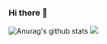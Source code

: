### Hi there 👋

<!--
**NithinEiswar/NithinEiswar** is a ✨ _special_ ✨ repository because its `README.md` (this file) appears on your GitHub profile.

Here are some ideas to get you started:

- 🔭 I’m currently working on : Endsems
- 🌱 I’m currently learning : Deep Learning
- 👯 I’m looking to collaborate on:
- 🤔 I’m looking for help with ...
- 💬 Ask me about: Internet of Things, Data Science and Image Processing
- 📫 How to reach me: Drop a mail to nit141100@gmail.com
- 😄 Pronouns: ...
- ⚡ Fun fact: ...
-->

![Anurag's github stats](https://github-readme-stats.vercel.app/api?username=NithinEiswar&title_color=fff&icon_color=79ff97&text_color=9f9f9f&bg_color=151515&hide=["prs","stars","issues"]&show_icons=true)
![](https://komarev.com/ghpvc/?username=NithinEiswar)

